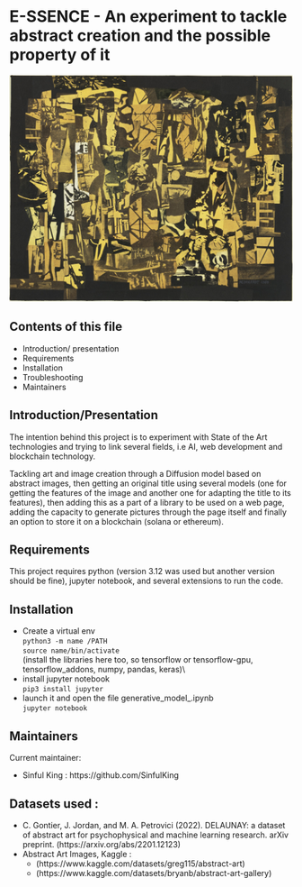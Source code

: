 # E-SSENCE - An experiment to tackle abstract creation and the possible property of it

<p align="center">
  <img src="22.jpg" alt="A painting by Ad Reinhardt, newsprint collage, 1940"/>
</p>

## Contents of this file

 - Introduction/ presentation
 - Requirements
 - Installation
 - Troubleshooting
 - Maintainers
 
## Introduction/Presentation

The intention behind this project is to experiment with State of the Art technologies and trying to link several fields, i.e AI, web development and blockchain technology.

Tackling art and image creation through a Diffusion model based on abstract images, then getting an original title using several models (one for getting the features of the image and another one for adapting the title to its features), then adding this as a part of a library to be used on a web page, adding the capacity to generate
pictures through the page itself and finally an option to store it on a blockchain (solana or ethereum).

## Requirements

This project requires python (version 3.12 was used but another version should be fine), jupyter notebook, and several extensions to run the code.

## Installation

- Create a virtual env \
 `python3 -m name /PATH`\
 `source name/bin/activate`\
(install the libraries here too, so tensorflow or tensorflow-gpu, tensorflow_addons, numpy, pandas, keras)\
- install jupyter notebook\
 `pip3 install jupyter`
- launch it and open the file generative_model_.ipynb\
 `jupyter notebook`

## Maintainers

Current maintainer:
<ul>
<li>Sinful King : https://github.com/SinfulKing</li></ul>

## Datasets used :


<ul> 
  <li>C. Gontier, J. Jordan, and M. A. Petrovici (2022). DELAUNAY: a dataset of abstract art for psychophysical and machine learning research. arXiv preprint.
(https://arxiv.org/abs/2201.12123)
 </li>

<li> Abstract Art Images, Kaggle : <ul>
                                     <li> (https://www.kaggle.com/datasets/greg115/abstract-art)</li>
                                     <li> (https://www.kaggle.com/datasets/bryanb/abstract-art-gallery)</li>
 </li>
 </ul>
